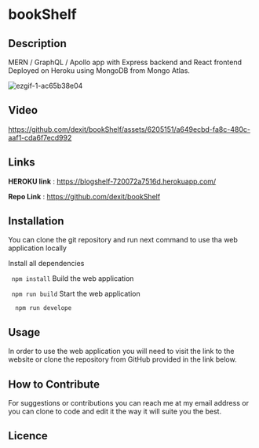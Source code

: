 
# bookShelf

## Description
MERN / GraphQL / Apollo app with Express backend and React frontend
Deployed on Heroku using MongoDB from Mongo Atlas.

![ezgif-1-ac65b38e04](https://github.com/dexit/bookShelf/assets/6205151/d0ba20af-9a39-493c-b1fe-b61293b934b1)

## Video
https://github.com/dexit/bookShelf/assets/6205151/a649ecbd-fa8c-480c-aaf1-cda6f7ecd992

## Links
**HEROKU link** : https://blogshelf-720072a7516d.herokuapp.com/

**Repo Link** : https://github.com/dexit/bookShelf

## Installation
You can clone the git repository and run next command to use tha web application locally

Install all dependencies

 ``` npm install```
Build the web application

 ``` npm run build```
Start the web application

```  npm run develope```
## Usage
In order to use the web application you will need to visit the link to the website or clone the repository from GitHub provided in the link below.

## How to Contribute
For suggestions or contributions you can reach me at my email address or you can clone to code and edit it the way it will suite you the best.

## Licence

